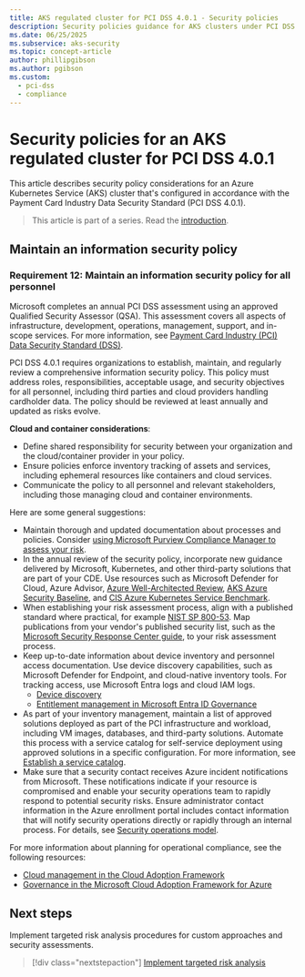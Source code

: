 ```yaml
---
title: AKS regulated cluster for PCI DSS 4.0.1 - Security policies
description: Security policies guidance for AKS clusters under PCI DSS 4.0.1.
ms.date: 06/25/2025
ms.subservice: aks-security
ms.topic: concept-article
author: phillipgibson
ms.author: pgibson
ms.custom:
  - pci-dss
  - compliance
---
```


# Security policies for an AKS regulated cluster for PCI DSS 4.0.1

This article describes security policy considerations for an Azure Kubernetes Service (AKS) cluster that's configured in accordance with the Payment Card Industry Data Security Standard (PCI DSS 4.0.1).

> This article is part of a series. Read the [introduction](pci-intro.md).

## Maintain an information security policy

### Requirement 12: Maintain an information security policy for all personnel

Microsoft completes an annual PCI DSS assessment using an approved Qualified Security Assessor (QSA). This assessment covers all aspects of infrastructure, development, operations, management, support, and in-scope services. For more information, see [Payment Card Industry (PCI) Data Security Standard (DSS)](/compliance/regulatory/offering-PCI-DSS#use-microsoft-compliance-manager-to-assess-your-risk).

PCI DSS 4.0.1 requires organizations to establish, maintain, and regularly review a comprehensive information security policy. This policy must address roles, responsibilities, acceptable usage, and security objectives for all personnel, including third parties and cloud providers handling cardholder data. The policy should be reviewed at least annually and updated as risks evolve.

**Cloud and container considerations**:

- Define shared responsibility for security between your organization and the cloud/container provider in your policy.
- Ensure policies enforce inventory tracking of assets and services, including ephemeral resources like containers and cloud services.
- Communicate the policy to all personnel and relevant stakeholders, including those managing cloud and container environments.

Here are some general suggestions:

- Maintain thorough and updated documentation about processes and policies. Consider [using Microsoft Purview Compliance Manager to assess your risk](/compliance/regulatory/offering-PCI-DSS#use-microsoft-compliance-manager-to-assess-your-risk).
- In the annual review of the security policy, incorporate new guidance delivered by Microsoft, Kubernetes, and other third-party solutions that are part of your CDE. Use resources such as Microsoft Defender for Cloud, Azure Advisor, [Azure Well-Architected Review](/assessments/), [AKS Azure Security Baseline](/security/benchmark/azure/baselines/aks-security-baseline), and [CIS Azure Kubernetes Service Benchmark](https://www.cisecurity.org/blog/new-release-cis-azure-kubernetes-service-aks-benchmark/).
- When establishing your risk assessment process, align with a published standard where practical, for example [NIST SP 800-53](https://csrc.nist.gov/publications/detail/sp/800-53/rev-5/final). Map publications from your vendor's published security list, such as the [Microsoft Security Response Center guide](https://msrc.microsoft.com/update-guide), to your risk assessment process.
- Keep up-to-date information about device inventory and personnel access documentation. Use device discovery capabilities, such as Microsoft Defender for Endpoint, and cloud-native inventory tools. For tracking access, use Microsoft Entra logs and cloud IAM logs.
  - [Device discovery](/microsoft-365/security/defender-endpoint/device-discovery)
  - [Entitlement management in Microsoft Entra ID Governance](/entra/id-governance/entitlement-management-reports)
- As part of your inventory management, maintain a list of approved solutions deployed as part of the PCI infrastructure and workload, including VM images, databases, and third-party solutions. Automate this process with a service catalog for self-service deployment using approved solutions in a specific configuration. For more information, see [Establish a service catalog](/azure/cloud-adoption-framework/manage/considerations/platform#establish-a-service-catalog).
- Make sure that a security contact receives Azure incident notifications from Microsoft. These notifications indicate if your resource is compromised and enable your security operations team to rapidly respond to potential security risks. Ensure administrator contact information in the Azure enrollment portal includes contact information that will notify security operations directly or rapidly through an internal process. For details, see [Security operations model](/azure/cloud-adoption-framework/secure/security-operations#security-operations-model).

For more information about planning for operational compliance, see the following resources:

- [Cloud management in the Cloud Adoption Framework](/azure/cloud-adoption-framework/manage/)
- [Governance in the Microsoft Cloud Adoption Framework for Azure](/azure/cloud-adoption-framework/govern/)

## Next steps

Implement targeted risk analysis procedures for custom approaches and security assessments.

> [!div class="nextstepaction"]
> [Implement targeted risk analysis](pci-targeted-risk-analysis.md)
